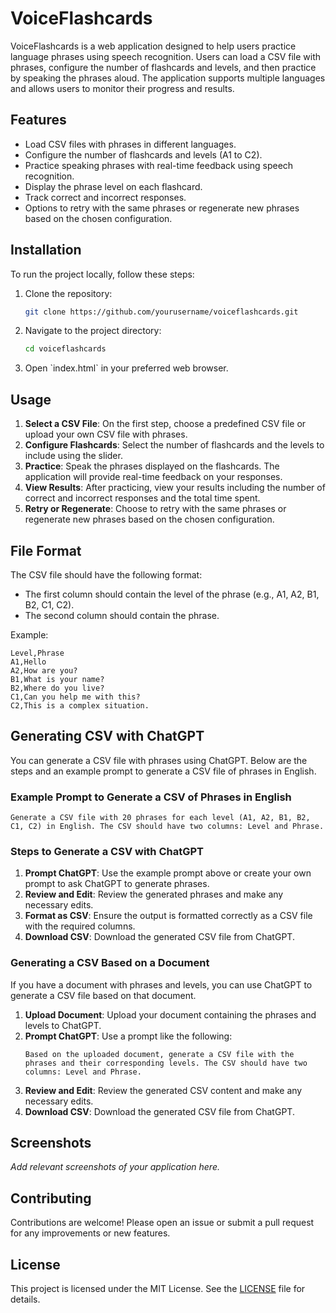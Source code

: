 
# VoiceFlashcards

VoiceFlashcards is a web application designed to help users practice language phrases using speech recognition. Users can load a CSV file with phrases, configure the number of flashcards and levels, and then practice by speaking the phrases aloud. The application supports multiple languages and allows users to monitor their progress and results.

## Features

- Load CSV files with phrases in different languages.
- Configure the number of flashcards and levels (A1 to C2).
- Practice speaking phrases with real-time feedback using speech recognition.
- Display the phrase level on each flashcard.
- Track correct and incorrect responses.
- Options to retry with the same phrases or regenerate new phrases based on the chosen configuration.

## Installation

To run the project locally, follow these steps:

1. Clone the repository:
   ```sh
   git clone https://github.com/yourusername/voiceflashcards.git
   ```
2. Navigate to the project directory:
   ```sh
   cd voiceflashcards
   ```
3. Open \`index.html\` in your preferred web browser.

## Usage

1. **Select a CSV File**: On the first step, choose a predefined CSV file or upload your own CSV file with phrases.
2. **Configure Flashcards**: Select the number of flashcards and the levels to include using the slider.
3. **Practice**: Speak the phrases displayed on the flashcards. The application will provide real-time feedback on your responses.
4. **View Results**: After practicing, view your results including the number of correct and incorrect responses and the total time spent.
5. **Retry or Regenerate**: Choose to retry with the same phrases or regenerate new phrases based on the chosen configuration.

## File Format

The CSV file should have the following format:
- The first column should contain the level of the phrase (e.g., A1, A2, B1, B2, C1, C2).
- The second column should contain the phrase.

Example:
```csv
Level,Phrase
A1,Hello
A2,How are you?
B1,What is your name?
B2,Where do you live?
C1,Can you help me with this?
C2,This is a complex situation.
```

## Generating CSV with ChatGPT

You can generate a CSV file with phrases using ChatGPT. Below are the steps and an example prompt to generate a CSV file of phrases in English.

### Example Prompt to Generate a CSV of Phrases in English

```
Generate a CSV file with 20 phrases for each level (A1, A2, B1, B2, C1, C2) in English. The CSV should have two columns: Level and Phrase.
```

### Steps to Generate a CSV with ChatGPT

1. **Prompt ChatGPT**: Use the example prompt above or create your own prompt to ask ChatGPT to generate phrases.
2. **Review and Edit**: Review the generated phrases and make any necessary edits.
3. **Format as CSV**: Ensure the output is formatted correctly as a CSV file with the required columns.
4. **Download CSV**: Download the generated CSV file from ChatGPT.

### Generating a CSV Based on a Document

If you have a document with phrases and levels, you can use ChatGPT to generate a CSV file based on that document.

1. **Upload Document**: Upload your document containing the phrases and levels to ChatGPT.
2. **Prompt ChatGPT**: Use a prompt like the following:
   ```
   Based on the uploaded document, generate a CSV file with the phrases and their corresponding levels. The CSV should have two columns: Level and Phrase.
   ```
3. **Review and Edit**: Review the generated CSV content and make any necessary edits.
4. **Download CSV**: Download the generated CSV file from ChatGPT.

## Screenshots

*Add relevant screenshots of your application here.*

## Contributing

Contributions are welcome! Please open an issue or submit a pull request for any improvements or new features.

## License

This project is licensed under the MIT License. See the [LICENSE](LICENSE) file for details.
